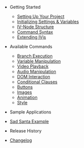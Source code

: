 <!-- docs/_sidebar.md -->

* Getting Started

  * [Setting Up Your Project](/getting-started/setup.md)
  * [Initializing Settings & Variables](/getting-started/settings.md)
  * [IV-Node Structure](/getting-started/nodeStructure.md)
  * [Command Syntax](/getting-started/commandSyntax.md)
  * [Extending IVjs](/advanced/plugins.md)


* Available Commands

  * [Branch Execution](/commands/branch.md)
  * [Variable Manipulation](/commands/variableCommands.md)
  * [Video Playback](/commands/video.md)
  * [Audio Manipulation](/commands/audio.md)
  * [DOM Interaction](/commands/interaction.md)
  * [Conditional Clauses](/commands/conditional.md)
  * [Buttons](/commands/buttons.md)
  * [Images](/commands/images.md)
  * [Animation](/commands/animation.md)
  * [Style](/commands/style.md)


* Sample Applications

 * [Sad Santa Example](/demos/sad-santa.md)


* Release History

 * [Changelog](https://github.com/IVjs/IVjs/blob/master/CHANGELOG.md)
